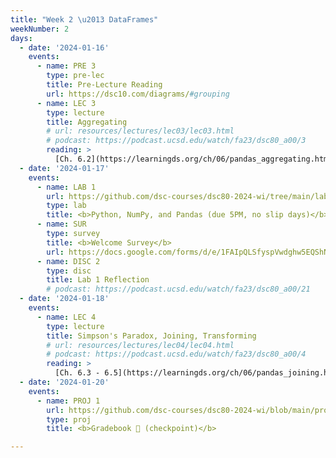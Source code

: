 ```yaml
---
title: "Week 2 \u2013 DataFrames"
weekNumber: 2
days:
  - date: '2024-01-16'
    events:
      - name: PRE 3
        type: pre-lec
        title: Pre-Lecture Reading
        url: https://dsc10.com/diagrams/#grouping
      - name: LEC 3
        type: lecture
        title: Aggregating
        # url: resources/lectures/lec03/lec03.html
        # podcast: https://podcast.ucsd.edu/watch/fa23/dsc80_a00/3
        reading: >
          [Ch. 6.2](https://learningds.org/ch/06/pandas_aggregating.html)
  - date: '2024-01-17'
    events:
      - name: LAB 1
        url: https://github.com/dsc-courses/dsc80-2024-wi/tree/main/labs/lab01/lab.ipynb
        type: lab
        title: <b>Python, NumPy, and Pandas (due 5PM, no slip days)</b>
      - name: SUR
        type: survey
        title: <b>Welcome Survey</b>
        url: https://docs.google.com/forms/d/e/1FAIpQLSfyspVwdghw5EQShNLyG_L97s0G-X2N8ut8bG6_0K-_WH9DPw/viewform
      - name: DISC 2
        type: disc
        title: Lab 1 Reflection
        # podcast: https://podcast.ucsd.edu/watch/fa23/dsc80_a00/21
  - date: '2024-01-18'
    events:
      - name: LEC 4
        type: lecture
        title: Simpson's Paradox, Joining, Transforming
        # url: resources/lectures/lec04/lec04.html
        # podcast: https://podcast.ucsd.edu/watch/fa23/dsc80_a00/4
        reading: >
          [Ch. 6.3 - 6.5](https://learningds.org/ch/06/pandas_joining.html)
  - date: '2024-01-20'
    events:
      - name: PROJ 1
        url: https://github.com/dsc-courses/dsc80-2024-wi/blob/main/projects/proj01/project.ipynb
        type: proj
        title: <b>Gradebook 💯 (checkpoint)</b>

---
```

